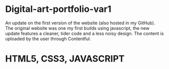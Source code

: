 # Digital-art-portfolio-var1

An update on the first version of the website (also hosted in my GitHub). The original website was one my first builds using javascript,
the new update features a cleaner, tider code and a less noisy design. The content is uploaded by the user through Contentful.

# HTML5, CSS3, JAVASCRIPT
